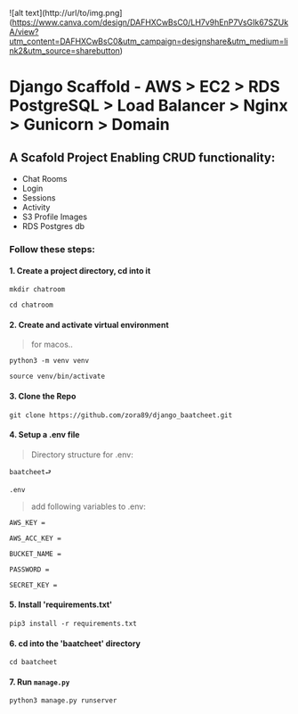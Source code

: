 ![alt text](http://url/to/img.png](https://www.canva.com/design/DAFHXCwBsC0/LH7v9hEnP7VsGIk67SZUkA/view?utm_content=DAFHXCwBsC0&utm_campaign=designshare&utm_medium=link2&utm_source=sharebutton)

# Django Scaffold - AWS > EC2 > RDS PostgreSQL > Load Balancer > Nginx > Gunicorn > Domain

## A Scafold Project Enabling CRUD functionality:

- Chat Rooms
- Login
- Sessions 
- Activity
- S3 Profile Images 
- RDS Postgres db

### Follow these steps:

#### 1. Create a project directory, cd into it

    mkdir chatroom  

    cd chatroom  

#### 2. Create and activate virtual environment 

> for macos..

    python3 -m venv venv    

    source venv/bin/activate    

#### 3. Clone the Repo

    git clone https://github.com/zora89/django_baatcheet.git

#### 4. Setup a .env file 

> Directory structure for .env:

    baatcheet⮐

    .env


> add following variables to .env: 

    AWS_KEY =      

    AWS_ACC_KEY = 

    BUCKET_NAME = 

    PASSWORD =

    SECRET_KEY =

#### 5. Install 'requirements.txt'

    pip3 install -r requirements.txt    

#### 6. cd into the 'baatcheet' directory 

    cd baatcheet    

#### 7. Run ```manage.py```

    python3 manage.py runserver 
